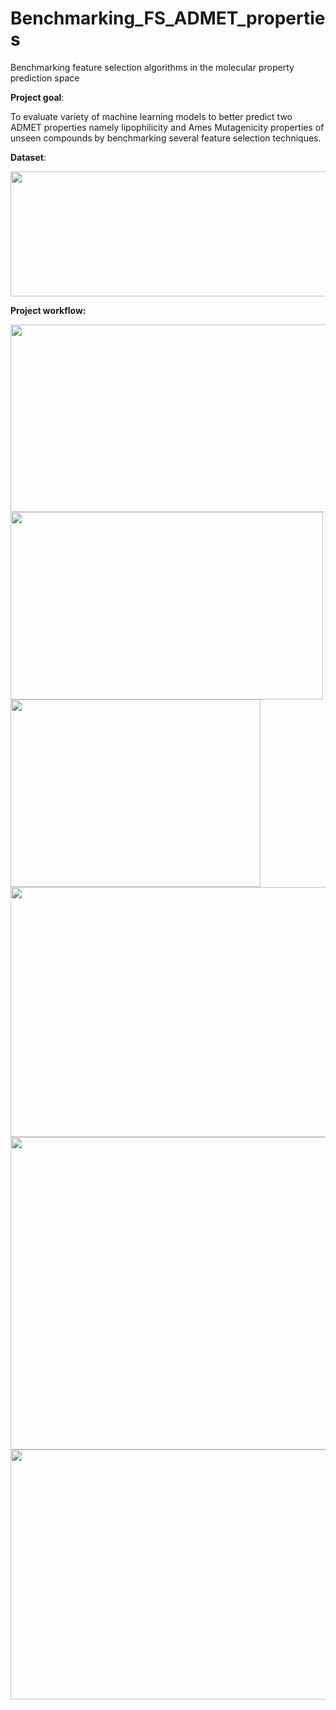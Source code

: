 # Benchmarking_FS_ADMET_properties
Benchmarking feature selection algorithms in the molecular property prediction space

**Project goal**:

To evaluate variety of machine learning models to better predict two ADMET properties namely lipophilicity and Ames Mutagenicity
properties of unseen compounds by benchmarking several feature selection techniques.

**Dataset**:

<img src=https://user-images.githubusercontent.com/74921239/168448044-8d531470-a489-4e4b-95f5-79e415967adb.png width="600" height="200">

**Project workflow:**

<img src=https://user-images.githubusercontent.com/74921239/168448015-21028567-7391-423d-9557-011e710290ce.png width="800" height="300">

<img src=https://user-images.githubusercontent.com/74921239/168448312-68545dc9-c656-4eff-a67e-4ec1ad55615a.png width="500" height="300">

<img src=https://user-images.githubusercontent.com/74921239/168448369-cc3b9b25-a28c-4980-ab43-219170f0f4be.png width="400" height="300">

<img src=https://user-images.githubusercontent.com/74921239/168448632-182de796-af1c-4f7c-986a-b8c420d6d4cb.png width="700" height="400">

<img src=https://user-images.githubusercontent.com/74921239/168448607-6252b0fe-9c95-4cb6-a9c8-f6330a17d2bb.png  width="800" height="500">


<img src=https://user-images.githubusercontent.com/74921239/168448452-87dd8ffe-3153-4be5-8ae9-ea72ba29c584.png width="800" height="400">

